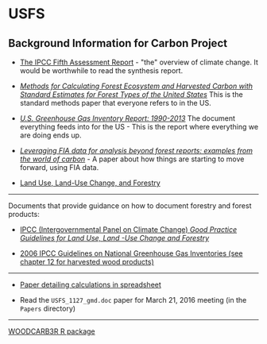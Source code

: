 # USFS

## Background Information for Carbon Project

* [The IPCC Fifth Assessment Report](http://www.ipcc.ch/report/ar5/) - "the" overview of climate change.  It would be worthwhile to read the synthesis report. 

* [_Methods for Calculating Forest Ecosystem and Harvested Carbon with Standard Estimates for Forest Types of the United States_](http://www.nrs.fs.fed.us/pubs/gtr/ne_gtr343.pdf)
	This is the standard methods paper that everyone refers to in the US.
	
* [_U.S. Greenhouse Gas Inventory Report: 1990-2013_](http://www3.epa.gov/climatechange/ghgemissions/usinventoryreport.html)
	The document everything feeds into for the US - This is the report where everything we are doing ends up.	
	
* [_Leveraging FIA data for analysis beyond forest reports: examples from the world of carbon_](http://www.nrs.fs.fed.us/pubs/50278)	- A paper about how things are starting to move forward, using FIA data.

* [Land Use, Land-Use Change, and Forestry](http://www3.epa.gov/climatechange/Downloads/ghgemissions/US-GHG-Inventory-2015-Chapter-6-Land-Use-Land-Use-Change-and-Forestry.pdf)

-----
Documents that provide guidance on how to document forestry and forest products:

* [IPCC (Intergovernmental Panel on Climate Change) _Good Practice Guidelines for Land Use, Land -Use Change and Forestry_
](http://www.ipcc-nggip.iges.or.jp/public/gpglulucf/gpglulucf.html)

* [ 2006 IPCC Guidelines on National Greenhouse Gas Inventories (see chapter 12 for harvested wood products)](http://www.ipcc-nggip.iges.or.jp/public/2006gl/vol4.html)

----------

* [Paper detailing calculations in spreadsheet](http://www.fpl.fs.fed.us/documnts/pdf2008/fpl_2008_skog001.pdf)

* Read the `USFS_1127_gmd.doc` paper for March 21, 2016 meeting (in the `Papers` directory)

-----------

[WOODCARB3R R package](https://github.com/benjones2/WOODCARB3R)